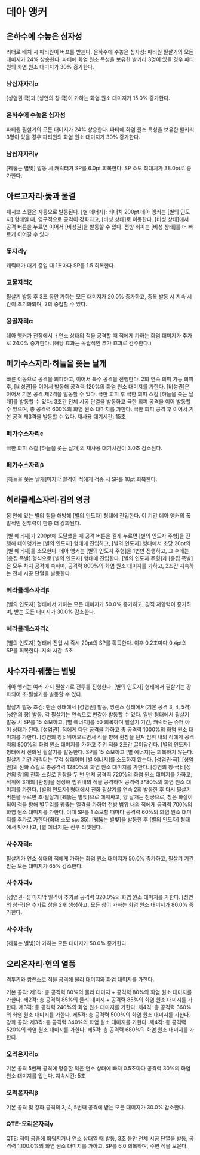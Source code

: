 # 데아 앵커

## 은하수에 수놓은 십자성

리더로 배치 시 파티원이 버프를 받는다.
은하수에 수놓은 십자성: 파티원 필살기의 모든 대미지가 24% 상승한다. 파티에 화염 원소 특성을 보유한 발키리 3명이 있을 경우 파티원의 화염 원소 대미지가 30% 증가한다.

### 남십자자리α

[성염권·극]과 [성연의 창·극]이 가하는 화염 원소 대미지가 15.0% 증가한다.

### 은하수에 수놓은 십자성

파티원 필살기의 모든 대미지가 24% 상승한다. 파티에 화염 원소 특성을 보유한 발키리 3명이 있을 경우 파티원의 화염 원소 대미지가 30% 증가한다.

### 남십자자리γ

[꿰뚫는 별빛] 발동 시 캐릭터가 SP를 6.0pt 회복한다. SP 소모 최대치가 38.0pt로 증가한다.

## 아르고자리·돛과 물결

패시브 스킬은 자동으로 발동된다.
[별 에너지]: 최대치 200pt
데아 앵커는 [별의 인도자] 형태일 때, 영구적으로 공격이 강화되고, [비성 상태]로 이동한다. [비성 상태]에서 공격 버튼을 누르면 이어서 [비성권]을 발동할 수 있다. 전방 회피는 [비성 상태]를 더 빠르게 이어갈 수 있다.

### 돛자리γ

캐릭터가 대기 중일 때 1초마다 SP를 1.5 회복한다.

### 고물자리ζ

필살기 발동 후 3초 동안 가하는 모든 대미지가 20.0% 증가하고, 중복 발동 시 지속 시간이 초기화되며, 2회 중첩할 수 있다.

### 용골자리α

데아 앵커가 전장에서 ㅓ연소 상태의 적을 공격할 때 적에게 가하는 화염 대미지가 추가로 24.0% 증가한다. (해당 효과는 독립적인 추가 효과로 간주한다.)

## 페가수스자리·하늘을 쫒는 날개

빠른 이동으로 공격을 회피하고, 이어서 특수 공격을 진행한다. 2회 연속 회피 가능 회피 후, [비성권]을 이어서 발동해 공격력 120%의 화염 원소 대미지를 가한다. [비성권]은 이어서 기본 공격 제2격을 발동할 수 있다.
극한 회피 후 극한 회피 스킬 [하늘을 쫒는 날개]를 발동할 수 있다: 3초간 전체 시공 단열을 발동하고 극한 회피 공격을 이어 발동할 수 있으며, 총 공격력 600%의 화염 원소 대미지를 가한다. 극한 회피 공격 후 이어서 기본 공격 제3격을 발동할 수 있다. 재사용 대기시간: 15초

### 페가수스자리ε

극한 회피 스킬 [하늘을 쫒는 날개]의 재사용 대기시간이 3.0초 감소된다.

### 페가수스자리β

[하늘을 쫒는 날개]마지막 일격이 적에게 적중 시 SP를 10pt 회복한다.

## 헤라클레스자리·검의 영광

몸 안에 있는 별의 힘을 해방해 [별의 인도자] 형태에 진입한다. 이 기간 데아 앵커의 폭발적인 전투력이 한층 더 강화된다.

[별 에너지]가 200pt에 도달했을 때 공격 버튼을 길게 누르면 [별의 인도자 주형]을 진행해 데아앵커는 [별의 인도자] 형태에 진입하고, [별의 인도자] 형태에서 초당 20pt의 [별 에너지]를 소모한다.
데아 앵커는 [별의 인도자 주형]을 1번만 진행하고, 그 후에는 [응집 폭발] 형식으로 [별의 인도자] 형태에 진입한다.
[별의 인도자 주형]과 [응집 폭발]은 모두 차지 공격에 속하며, 공격력 800%의 화염 원소 대미지를 가하고, 2초간 지속하는 전체 시공 단열을 발동한다.

### 헤라클레스자리β

[별의 인도자] 형태에서 가하는 모든 대미지가 50.0% 증가하고, 경직 저항력이 증가하며, 받는 모든 대미지가 30.0% 감소한다.

### 헤라클레스자리ζ

[별의 인도자] 형태에 진입 시 즉시 20pt의 SP를 획득한다. 이후 0.2초마다 0.4pt의 SP를 회복한다. 지속 시간: 5초

## 사수자리·꿰뚫는 별빛

데아 앵커는 여러 가지 필살기로 전투를 진행한다.
[별의 인도자] 형태에서 필살기는 강화되어 초·필살기를 발동할 수 있다.

필살기 발동 조건: 맨손 상태에서 [성염권] 발동, 쌍랜스 상태에서(기본 공격 3, 4, 5격) [성연의 창] 발동. 각 필살기는 연속으로 번갈아 발동할 수 있다.
일반 형태에서 필살기 발동 시 SP를 15 소모하고, [별 에너지]를 50 회복하며 필살기 기간, 캐릭터는 슈퍼 아머 상태가 된다.
[성염권]: 적에게 다단 공격을 가하고 총 공격력 1000%의 화염 원소 대미지를 가한다.
[성연의 창]: 뛰어오르면서 적을 향해 환창을 던져 범위 내의 적에게 공격력의 800%의 화염 원소 대미지를 가하고 주위 적을 2초간 끌어당긴다.
[별의 인도자] 형태에서 진화된 필살기를 발동한다. SP를 15 소모하고 [별 에너지]는 회복하지 않는다. 필살기 기간 캐릭터는 무적 상태이며 [별 에너지]를 소모하지 않는다.
[성염권·극]: [성염권]의 진화 스킬로 총공격력 1280%의 화염 원소 대미지를 가한다.
[성연의 창·극]: [성연의 창]의 진화 스킬로 환창을 두 번 던져 공격력 720%의 화염 원소 대미지를 가하고, 적위에 3개의 [환창]을 생성해 범위내의 적을 공격하며 공격력 3\*80%의 화염 원소 대미지를 가한다.
[별의 인도자] 형태에서 진화 필살기를 연속 2회 발동한 후 다시 필살기 버튼을 누르면 초·필살기 [꿰뚫는 별빛]으로 에워싸고, 양 날개는 천궁으로, 창은 화살이 되어 적을 향해 별무리를 꿰뚫는 일격을 가하여 전방 범위 내의 적에게 공격력 700%의 화염 원소 대미지를 가한다. 이때 SP를 1 소모할 때마다 공격력 60%의 화염 원소 대미지를 추가로 가한다(최대 소모 sp: 35).
[꿰뚫는 별빛]을 발동한 후 [별의 인도자] 형태에서 벗어나고, [별 에너지]는 전부 리셋된다.

### 사수자리ε

필살기가 연소 상태의 적에게 가하는 화염 원소 대미지가 50.0% 증가하고, 필살기 기간 받는 모든 대미지가 65% 감소한다.

### 사수자리ν

[성염권·극] 마지막 일격이 추가로 공격력 320.0%의 화염 원소 대미지를 가한다. [성연의 창·극]은 추가로 창을 2개 생성하고, 모든 창이 가하는 화염 원소 대미지가 80.0% 증가한다.

### 사수자리γ

[꿰뚫는 별빛]이 가하는 모든 대미지가 50.0% 증가한다.

## 오리온자리·현의 열풍

격투기와 쌍랜스로 적을 공격해 물리 대미지와 화염 대미지를 가한다.

기본 공격:
제1격: 총 공격력 80%의 물리 대미지 + 공격력 80%의 화염 원소 대미지를 가한다.
제2격: 총 공격력 85%의 물리 대미지 + 공격력 85%의 화염 원소 대미지를 가한다.
제3격: 총 공격력 240%의 화염 원소 대미지를 가한다.
제4격: 총 공격력 360%의 화염 원소 대미지를 가한다.
제5격: 총 공격력 500%의 화염 원소 대미지를 가한다.
강화 공격:
제3격: 총 공격력 340%의 화염 원소 대미지를 가한다.
제4격: 총 공격력 520%의 화염 원소 대미지를 가한다.
제5격: 총 공격력 680%의 화염 원소 대미지를 가한다.

### 오리온자리α

기본 공격 5번째 공격에 명중한 적은 연소 상태에 빠져 0.5초마다 공격력 30%의 화염 원소 대미지를 입는다. 지속시간: 5초

### 오리온자리β

기본 공격 및 강화 공격의 3, 4, 5번째 공격에 받는 모든 대미지가 30.0% 감소한다.

### QTE-오리온자리γ

QTE: 적이 공중에 띄워지거나 연소 상태일 때 발동, 3초 동안 전체 시공 단열을 발동, 공격력 1,100.0%의 화염 원소 대미지를 가하고, SP를 6.0 회복하며, 주변 적을 모은다.
